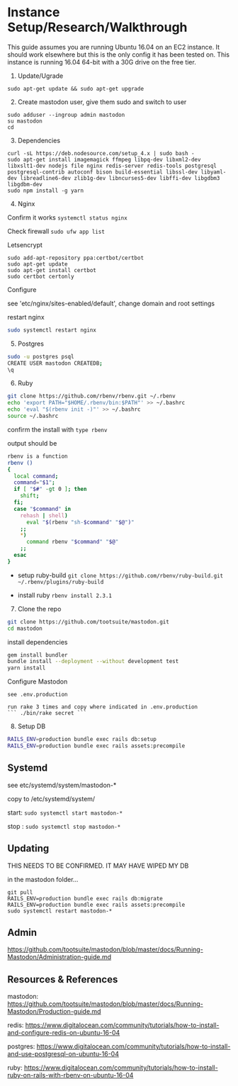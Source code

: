 # Instance Setup/Research/Walkthrough

This guide assumes you are running Ubuntu 16.04 on an EC2 instance.  It should work elsewhere but this is the only config it has been tested on.
This instance is running 16.04 64-bit with a 30G drive on the free tier.

1. Update/Ugrade

  ``` sudo apt-get update && sudo apt-get upgrade ```

2. Create mastodon user, give them sudo and switch to user
  ```
  sudo adduser --ingroup admin mastodon
  su mastodon
  cd
  ```

3. Dependencies
  ```
  curl -sL https://deb.nodesource.com/setup_4.x | sudo bash -
  sudo apt-get install imagemagick ffmpeg libpq-dev libxml2-dev libxslt1-dev nodejs file nginx redis-server redis-tools postgresql postgresql-contrib autoconf bison build-essential libssl-dev libyaml-dev libreadline6-dev zlib1g-dev libncurses5-dev libffi-dev libgdbm3 libgdbm-dev
  sudo npm install -g yarn
  ```

4. Nginx

  Confirm it works
  ``` systemctl status nginx ```

  Check firewall
  ``` sudo ufw app list ```

  Letsencrypt
  ```
  sudo add-apt-repository ppa:certbot/certbot
  sudo apt-get update
  sudo apt-get install certbot
  sudo certbot certonly
  ```
  Configure

  see 'etc/nginx/sites-enabled/default', change domain and root settings

  restart nginx
  ```bash
  sudo systemctl restart nginx
  ```
5. Postgres
  ```bash
  sudo -u postgres psql
  CREATE USER mastodon CREATEDB;
  \q
  ```

6. Ruby
  ```bash
  git clone https://github.com/rbenv/rbenv.git ~/.rbenv
  echo 'export PATH="$HOME/.rbenv/bin:$PATH"' >> ~/.bashrc
  echo 'eval "$(rbenv init -)"' >> ~/.bashrc
  source ~/.bashrc
  ```

  confirm the install with
  ``` type rbenv ```

  output should be
  ```bash
  rbenv is a function
  rbenv ()
  {
    local command;
    command="$1";
    if [ "$#" -gt 0 ]; then
      shift;
    fi;
    case "$command" in
      rehash | shell)
        eval "$(rbenv "sh-$command" "$@")"
      ;;
      *)
        command rbenv "$command" "$@"
      ;;
    esac
  }
  ```

  - setup ruby-build
  ``` git clone https://github.com/rbenv/ruby-build.git ~/.rbenv/plugins/ruby-build ```

  - install ruby
  ``` rbenv install 2.3.1 ```

7. Clone the repo
```bash
git clone https://github.com/tootsuite/mastodon.git
cd mastodon
```
install dependencies
```bash
gem install bundler
bundle install --deployment --without development test
yarn install
```

  Configure Mastodon

    see .env.production

    run rake 3 times and copy where indicated in .env.production
    ``` ./bin/rake secret ```


8. Setup DB
```bash
RAILS_ENV=production bundle exec rails db:setup
RAILS_ENV=production bundle exec rails assets:precompile
```

## Systemd
see etc/systemd/system/mastodon-*

copy to /etc/systemd/system/

start: ``` sudo systemctl start mastodon-* ```

stop : ``` sudo systemctl stop mastodon-* ```

## Updating
THIS NEEDS TO BE CONFIRMED. IT MAY HAVE WIPED MY DB

in the mastodon folder...
```
git pull
RAILS_ENV=production bundle exec rails db:migrate
RAILS_ENV=production bundle exec rails assets:precompile
sudo systemctl restart mastodon-*
```

## Admin
https://github.com/tootsuite/mastodon/blob/master/docs/Running-Mastodon/Administration-guide.md


## Resources & References
mastodon: https://github.com/tootsuite/mastodon/blob/master/docs/Running-Mastodon/Production-guide.md

redis: https://www.digitalocean.com/community/tutorials/how-to-install-and-configure-redis-on-ubuntu-16-04

postgres: https://www.digitalocean.com/community/tutorials/how-to-install-and-use-postgresql-on-ubuntu-16-04

ruby: https://www.digitalocean.com/community/tutorials/how-to-install-ruby-on-rails-with-rbenv-on-ubuntu-16-04
